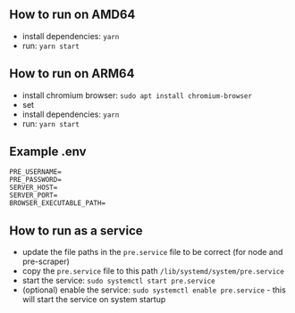 ## How to run on AMD64
- install dependencies: `yarn`
- run: `yarn start`

## How to run on ARM64
- install chromium browser: `sudo apt install chromium-browser`
- set 
- install dependencies: `yarn`
- run: `yarn start`

## Example .env
```
PRE_USERNAME=
PRE_PASSWORD=
SERVER_HOST=
SERVER_PORT=
BROWSER_EXECUTABLE_PATH=
```

## How to run as a service
- update the file paths in the `pre.service` file to be correct (for node and pre-scraper)
- copy the `pre.service` file to this path `/lib/systemd/system/pre.service`
- start the service: `sudo systemctl start pre.service`
- (optional) enable the service: `sudo systemctl enable pre.service` - this will start the service on system startup
